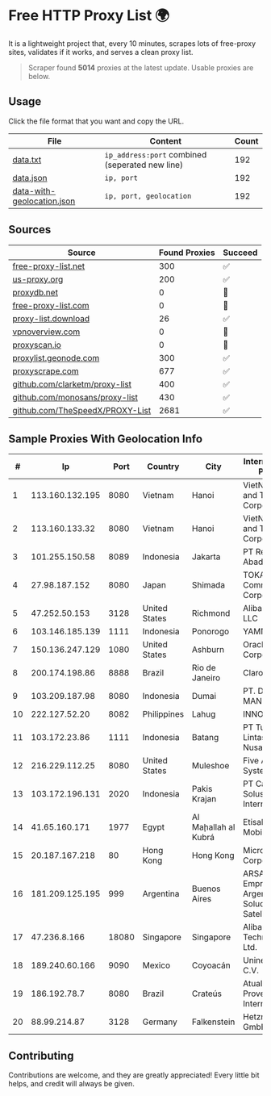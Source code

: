 
# Free HTTP Proxy List 🌍

It is a lightweight project that, every 10 minutes, scrapes lots of free-proxy sites, validates if it works, and serves a clean proxy list.


> Scraper found **5014** proxies at the latest update. Usable proxies are below.

## Usage

Click the file format that you want and copy the URL.


|File|Content|Count|
|----|-------|-----|
|[data.txt](https://raw.githubusercontent.com/themiralay/Proxy-List-World/master/data.txt)|`ip_address:port` combined (seperated new line)|192|
|[data.json](https://raw.githubusercontent.com/themiralay/Proxy-List-World/master/data.json)|`ip, port`|192|
|[data-with-geolocation.json](https://raw.githubusercontent.com/themiralay/Proxy-List-World/master/data-with-geolocation.json)|`ip, port, geolocation`|192|

## Sources

|Source|Found Proxies|Succeed|
|------|-------------|-------|
|[free-proxy-list.net](https://free-proxy-list.net)|300|✅|
|[us-proxy.org](https://www.us-proxy.org)|200|✅|
|[proxydb.net](http://proxydb.net)|0|🚫|
|[free-proxy-list.com](https://free-proxy-list.com/?page=&port=&type%5B%5D=http&type%5B%5D=https&up_time=0&search=Search)|0|🚫|
|[proxy-list.download](https://www.proxy-list.download/HTTP)|26|✅|
|[vpnoverview.com](https://vpnoverview.com/privacy/anonymous-browsing/free-proxy-servers)|0|🚫|
|[proxyscan.io](https://www.proxyscan.io)|0|🚫|
|[proxylist.geonode.com](https://proxylist.geonode.com/api/proxy-list?limit=300&page=1&sort_by=lastChecked&sort_type=desc&protocols=http,https)|300|✅|
|[proxyscrape.com](https://api.proxyscrape.com/v2/?request=displayproxies&protocol=http&timeout=10000&country=all&ssl=all&anonymity=all)|677|✅|
|[github.com/clarketm/proxy-list](https://raw.githubusercontent.com/clarketm/proxy-list/master/proxy-list-raw.txt)|400|✅|
|[github.com/monosans/proxy-list](https://raw.githubusercontent.com/monosans/proxy-list/main/proxies/http.txt)|430|✅|
|[github.com/TheSpeedX/PROXY-List](https://raw.githubusercontent.com/TheSpeedX/PROXY-List/master/http.txt)|2681|✅|


## Sample Proxies With Geolocation Info

|#|Ip|Port|Country|City|Internet Service Provider|
|-|--|----|-------|----|-------------------------|
|1|113.160.132.195|8080|Vietnam|Hanoi|VietNam Post and Telecom Corporation|
|2|113.160.133.32|8080|Vietnam|Hanoi|VietNam Post and Telecom Corporation|
|3|101.255.150.58|8089|Indonesia|Jakarta|PT Remala Abadi|
|4|27.98.187.152|8080|Japan|Shimada|TOKAI Communications Corporation|
|5|47.252.50.153|3128|United States|Richmond|Alibaba Cloud LLC|
|6|103.146.185.139|1111|Indonesia|Ponorogo|YAMNET|
|7|150.136.247.129|1080|United States|Ashburn|Oracle Corporation|
|8|200.174.198.86|8888|Brazil|Rio de Janeiro|Claro S.A|
|9|103.209.187.98|8080|Indonesia|Dumai|PT. DUMAI MANDIRI NET|
|10|222.127.52.20|8082|Philippines|Lahug|INNOVE|
|11|103.172.23.86|1111|Indonesia|Batang|PT Tujuhlangit Lintas Nusantara|
|12|216.229.112.25|8080|United States|Muleshoe|Five Area Systems, LLC|
|13|103.172.196.131|2020|Indonesia|Pakis Krajan|PT Cahaya Solusindo Internusa|
|14|41.65.160.171|1977|Egypt|Al Maḩallah al Kubrá|Etisalat Misr Mobile BB|
|15|20.187.167.218|80|Hong Kong|Hong Kong|Microsoft Corporation|
|16|181.209.125.195|999|Argentina|Buenos Aires|ARSAT - Empresa Argentina de Soluciones Satelitales S.A|
|17|47.236.8.166|18080|Singapore|Singapore|Alibaba (US) Technology Co., Ltd.|
|18|189.240.60.166|9090|Mexico|Coyoacán|Uninet S.A. de C.V.|
|19|186.192.78.7|8080|Brazil|Crateús|AtualNet Provedor de Internet Ltda|
|20|88.99.214.87|3128|Germany|Falkenstein|Hetzner Online GmbH|



## Contributing

Contributions are welcome, and they are greatly appreciated! Every
little bit helps, and credit will always be given.

